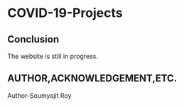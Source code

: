 # COVID-19-Projects

## Conclusion

The website is still in progress.

## AUTHOR,ACKNOWLEDGEMENT,ETC.

Author-Soumyajit Roy
